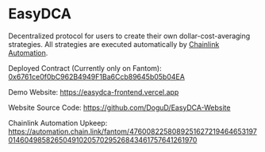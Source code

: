 # EasyDCA

Decentralized protocol for users to create their own dollar-cost-averaging strategies.
All strategies are executed automatically by [Chainlink Automation](https://automation.chain.link).

Deployed Contract (Currently only on Fantom): [0x6761ce0f0bC962B4949F1Ba6Ccb89645b05b04EA](https://ftmscan.com/address/0x6761ce0f0bC962B4949F1Ba6Ccb89645b05b04EA)

Demo Website: https://easydca-frontend.vercel.app

Website Source Code: https://github.com/DoguD/EasyDCA-Website

Chainlink Automation Upkeep: https://automation.chain.link/fantom/47600822580892516272194646531970146049858265049102057029526843461757641261970